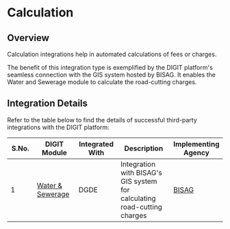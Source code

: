 # Calculation

## Overview

Calculation integrations help in automated calculations of fees or charges.&#x20;

The benefit of this integration type is exemplified by the DIGIT platform's seamless connection with the GIS system hosted by BISAG. It enables the Water and Sewerage module to calculate the road-cutting charges.&#x20;

## Integration Details

Refer to the table below to find the details of successful third-party integrations with the DIGIT platform:

<table><thead><tr><th width="85">S.No.</th><th width="132">DIGIT Module</th><th width="96">Integrated With</th><th width="254">Description</th><th>Implementing Agency</th></tr></thead><tbody><tr><td>1</td><td><a href="https://urban.digit.org/products/modules/water-and-sewerage">Water &#x26; Sewerage</a></td><td>DGDE</td><td>Integration with BISAG's GIS system for calculating road-cutting charges</td><td><a href="https://bisag-n.gov.in/">BISAG </a></td></tr></tbody></table>

##

